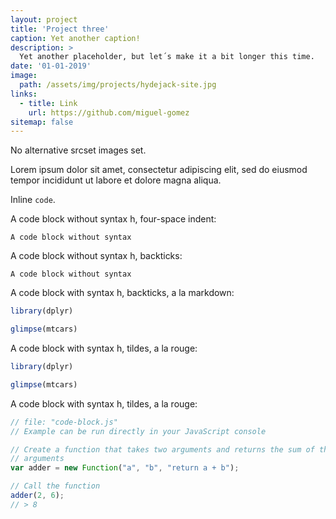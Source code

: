 ```yaml
---
layout: project
title: 'Project three'
caption: Yet another caption!
description: >
  Yet another placeholder, but let´s make it a bit longer this time.
date: '01-01-2019'
image: 
  path: /assets/img/projects/hydejack-site.jpg
links:
  - title: Link
    url: https://github.com/miguel-gomez
sitemap: false
---
```


No alternative srcset images set.

Lorem ipsum dolor sit amet, consectetur adipiscing elit, sed do eiusmod tempor incididunt ut labore et dolore magna aliqua.

Inline `code`.

A code block without syntax h, four-space indent:

    A code block without syntax


A code block without syntax h, backticks:
```
A code block without syntax
```

A code block with syntax h, backticks, a la markdown:
```r
library(dplyr)

glimpse(mtcars)
```

A code block with syntax h, tildes, a la rouge:
~~~r
library(dplyr)

glimpse(mtcars)
~~~

A code block with syntax h, tildes, a la rouge:
~~~js
// file: "code-block.js"
// Example can be run directly in your JavaScript console

// Create a function that takes two arguments and returns the sum of those
// arguments
var adder = new Function("a", "b", "return a + b");

// Call the function
adder(2, 6);
// > 8
~~~

